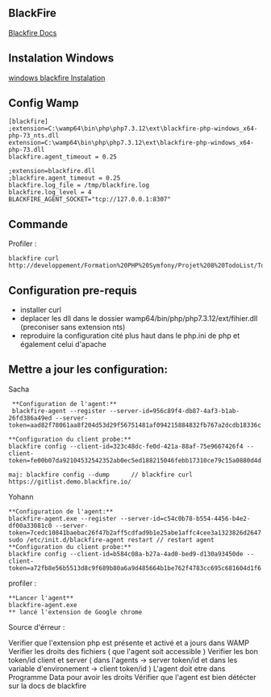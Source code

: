 ## BlackFire

[Blackfire Docs](https://blackfire.io/docs/introduction)

## Instalation Windows


[windows blackfire Instalation](https://blackfire.io/docs/up-and-running/installation)

## Config Wamp

    [blackfire]
    ;extension=C:\wamp64\bin\php\php7.3.12\ext\blackfire-php-windows_x64-php-73_nts.dll
    extension=C:\wamp64\bin\php\php7.3.12\ext\blackfire-php-windows_x64-php-73.dll
    blackfire.agent_timeout = 0.25

    ;extension=blackfire.dll
    ;blackfire.agent_timeout = 0.25
    blackfire.log_file = /tmp/blackfire.log
    blackfire.log_level = 4
    BLACKFIRE_AGENT_SOCKET="tcp://127.0.0.1:8307"

## Commande


Profiler :

    blackfire curl http://developpement/Formation%20PHP%20Symfony/Projet%208%20TodoList/TodoList/public/

## Configuration pre-requis


- installer curl
- deplacer les dll dans le dossier wamp64/bin/php/php7.3.12/ext/fihier.dll (preconiser sans extension nts)
- reproduire la configuration cité plus haut dans le php.ini de php et également celui d'apache


## Mettre a jour les configuration:

Sacha

     **Configuration de l'agent:**
     blackfire-agent --register --server-id=956c89f4-db87-4af3-b1ab-26fd386a49ed --server-token=aad82f78061aa8f204d53d29f56751481af094215884832fb767a2dcdb18336c

    **Configuration du client probe:**
    blackfire config --client-id=323c48dc-fe0d-421a-88af-75e9667426f4 --client-token=fe00b07da92104532542352ab0ec5ed188215046febb17310ce79c15a0880d4d

    maj: blackfire config --dump      // blackfire curl https://gitlist.demo.blackfire.io/

Yohann

    **Configuration de l'agent:**
    blackfire-agent.exe --register --server-id=c54c0b78-b554-4456-b4e2-df00a33081c0 --server-token=7cedc10841baebac26f47b2aff5cdfad9b1e25abe1affc4cee3a1323826d2647
    sudo /etc/init.d/blackfire-agent restart // restart agent
    **Configuration du client probe:**
    blackfire config --client-id=b584c08a-b27a-4ad0-bed9-d130a93450de --client-token=a72fb8e56b5513d8c9f689b80a6a9d485664b1be762f4783cc695c681604d1f6

profiler :

    **Lancer l'agent**
    blackfire-agent.exe
    ** lancé l'extension de Google chrome


Source d'érreur :

Verifier que l'extension php est présente et activé et a jours dans WAMP
Verifier les droits des fichiers ( que l'agent soit accessible )
Verifier les bon token/id client et server ( dans l'agents  -> server token/id et dans les variable d'environement -> client token/id )
L'agent doit etre dans Programme Data pour avoir les droits
Vérifier que l'agent est bien détécter sur la docs de blackfire
